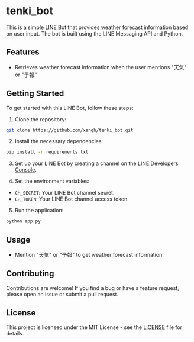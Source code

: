 # tenki_bot

This is a simple LINE Bot that provides weather forecast information based on user input. The bot is built using the LINE Messaging API and Python.

## Features

- Retrieves weather forecast information when the user mentions "天気" or "予報."

## Getting Started

To get started with this LINE Bot, follow these steps:

1. Clone the repository:

```bash
git clone https://github.com/xanqh/tenki_bot.git
```

2. Install the necessary dependencies:

```bash
pip install -r requirements.txt
```

3. Set up your LINE Bot by creating a channel on the [LINE Developers Console](https://developers.line.biz/console/).

4. Set the environment variables:
- `CH_SECRET`: Your LINE Bot channel secret.
- `CH_TOKEN`: Your LINE Bot channel access token.

5. Run the application:

```bash
python app.py
```

## Usage

- Mention "天気" or "予報" to get weather forecast information.

## Contributing

Contributions are welcome! If you find a bug or have a feature request, please open an issue or submit a pull request.

## License

This project is licensed under the MIT License - see the [LICENSE](LICENSE) file for details.
